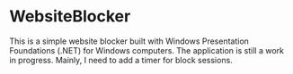 # WebsiteBlocker

This is a simple website blocker built with Windows Presentation Foundations (.NET) for
Windows computers. The application is still a work in progress. Mainly, I need to add
a timer for block sessions.